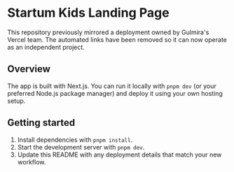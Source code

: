 # Startum Kids Landing Page

This repository previously mirrored a deployment owned by Gulmira's Vercel team. The
automated links have been removed so it can now operate as an independent project.

## Overview

The app is built with Next.js. You can run it locally with `pnpm dev` (or your
preferred Node.js package manager) and deploy it using your own hosting setup.

## Getting started

1. Install dependencies with `pnpm install`.
2. Start the development server with `pnpm dev`.
3. Update this README with any deployment details that match your new workflow.
